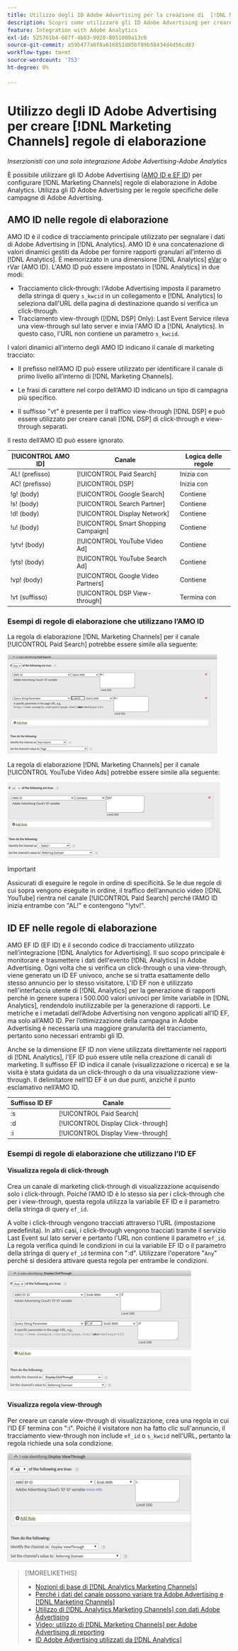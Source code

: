 ```yaml
---
title: Utilizzo degli ID Adobe Advertising per la creazione di  [!DNL Marketing Channels]  regole
description: Scopri come utilizzare gli ID Adobe Advertising per creare regole di elaborazione per  [!DNL Analytics Marketing Channels].
feature: Integration with Adobe Analytics
exl-id: 525761b4-607f-4b03-9020-8051009a13c6
source-git-commit: a59b477a6f8a616851d85bf89b58434d4d56cd83
workflow-type: tm+mt
source-wordcount: '753'
ht-degree: 0%

---
```


# Utilizzo degli ID Adobe Advertising per creare [!DNL Marketing Channels] regole di elaborazione

*Inserzionisti con una sola integrazione Adobe Advertising-Adobe Analytics*

È possibile utilizzare gli ID Adobe Advertising ([AMO ID e EF ID](../ids.md)) per configurare [!DNL Marketing Channels] regole di elaborazione in Adobe Analytics. Utilizza gli ID Adobe Advertising per le regole specifiche delle campagne di Adobe Advertising.

## AMO ID nelle regole di elaborazione

AMO ID è il codice di tracciamento principale utilizzato per segnalare i dati di Adobe Advertising in [!DNL Analytics]. AMO ID è una concatenazione di valori dinamici gestiti da Adobe per fornire rapporti granulari all’interno di [!DNL Analytics]. È memorizzato in una dimensione [!DNL Analytics] [eVar](https://experienceleague.adobe.com/docs/analytics/components/dimensions/evar.html) o rVar (AMO ID). L&#39;AMO ID può essere impostato in [!DNL Analytics] in due modi:

* Tracciamento click-through: l&#39;Adobe Advertising imposta il parametro della stringa di query `s_kwcid` in un collegamento e [!DNL Analytics] lo seleziona dall&#39;URL della pagina di destinazione quando si verifica un click-through.
* Tracciamento view-through ([!DNL DSP] Only): Last Event Service rileva una view-through sul lato server e invia l&#39;AMO ID a [!DNL Analytics]. In questo caso, l&#39;URL non contiene un parametro `s_kwcid`.

I valori dinamici all’interno degli AMO ID indicano il canale di marketing tracciato:

* Il prefisso nell’AMO ID può essere utilizzato per identificare il canale di primo livello all’interno di [!DNL Marketing Channels].

* Le frasi di carattere nel corpo dell’AMO ID indicano un tipo di campagna più specifico.

* Il suffisso &quot;vt&quot; è presente per il traffico view-through [!DNL DSP] e può essere utilizzato per creare canali [!DNL DSP] di click-through e view-through separati.

Il resto dell’AMO ID può essere ignorato.

| [!UICONTROL AMO ID] | Canale | Logica delle regole |
|--------|---------|--------------------|
| AL! (prefisso) | [!UICONTROL Paid Search] | Inizia con |
| AC! (prefisso) | [!UICONTROL DSP] | Inizia con |
| !g! (body) | [!UICONTROL Google Search] | Contiene |
| !s! (body) | [!UICONTROL Search Partner] | Contiene |
| !d! (body) | [!UICONTROL Display Network] | Contiene |
| !u! (body) | [!UICONTROL Smart Shopping Campaign] | Contiene |
| !ytv! (body) | [!UICONTROL YouTube Video Ad] | Contiene |
| !yts! (body) | [!UICONTROL YouTube Search Ad] | Contiene |
| !vp! (body) | [!UICONTROL Google Video Partners] | Contiene |
| !vt (suffisso) | [!UICONTROL DSP View-through] | Termina con |

### Esempi di regole di elaborazione che utilizzano l’AMO ID

La regola di elaborazione [!DNL Marketing Channels] per il canale [!UICONTROL Paid Search] potrebbe essere simile alla seguente:

![Esempio di regola [!UICONTROL Paid Search]](/help/integrations/assets/a4adc-mc-rule-paidsearch.png)

La regola di elaborazione [!DNL Marketing Channels] per il canale [!UICONTROL YouTube Video Ads] potrebbe essere simile alla seguente:

![Esempio di regola [!UICONTROL YouTube Video Ads]](/help/integrations/assets/a4adc-mc-rule-youtube-video.png)

>[!IMPORTANT]
>
> Assicurati di eseguire le regole in ordine di specificità. Se le due regole di cui sopra vengono eseguite in ordine, il traffico dell’annuncio video [!DNL YouTube] rientra nel canale [!UICONTROL Paid Search] perché l’AMO ID inizia entrambe con &quot;AL!&quot; e contengono &quot;!ytv!&quot;.

## ID EF nelle regole di elaborazione

AMO EF ID (EF ID) è il secondo codice di tracciamento utilizzato nell’integrazione [!DNL Analytics for Advertising]. Il suo scopo principale è monitorare e trasmettere i dati dell&#39;evento [!DNL Analytics] in Adobe Advertising. Ogni volta che si verifica un click-through o una view-through, viene generato un ID EF univoco, anche se si tratta esattamente dello stesso annuncio per lo stesso visitatore. L&#39;ID EF non è utilizzato nell&#39;interfaccia utente di [!DNL Analytics] per la generazione di rapporti perché in genere supera i 500.000 valori univoci per limite variabile in [!DNL Analytics], rendendolo inutilizzabile per la generazione di rapporti. Le metriche e i metadati dell’Adobe Advertising non vengono applicati all’ID EF, ma solo all’AMO ID. Per l’ottimizzazione della campagna in Adobe Advertising è necessaria una maggiore granularità del tracciamento, pertanto sono necessari entrambi gli ID.

Anche se la dimensione EF ID non viene utilizzata direttamente nei rapporti di [!DNL Analytics], l&#39;EF ID può essere utile nella creazione di canali di marketing. Il suffisso EF ID indica il canale (visualizzazione o ricerca) e se la visita è stata guidata da un click-through o da una visualizzazione view-through. Il delimitatore nell’ID EF è un due punti, anziché il punto esclamativo nell’AMO ID.

| Suffisso ID EF | Canale |
|-------|---------|
| :s | [!UICONTROL Paid Search] |
| :d | [!UICONTROL Display Click-through] |
| :i | [!UICONTROL Display View-through] |

### Esempi di regole di elaborazione che utilizzano l’ID EF

#### Visualizza regola di click-through

Crea un canale di marketing click-through di visualizzazione acquisendo solo i click-through. Poiché l’AMO ID è lo stesso sia per i click-through che per i view-through, questa regola utilizza la variabile EF ID e il parametro della stringa di query `ef_id`.

A volte i click-through vengono tracciati attraverso l’URL (impostazione predefinita). In altri casi, i click-through vengono tracciati tramite il servizio Last Event sul lato server e pertanto l&#39;URL non contiene il parametro `ef_id`. La regola verifica quindi le condizioni in cui la variabile EF ID o il parametro della stringa di query `ef_id` termina con &quot;:d&quot;. Utilizzare l&#39;operatore &quot;`Any`&quot; perché si desidera attivare questa regola per entrambe le condizioni.

![Esempio di regola di click-through di visualizzazione](/help/integrations/assets/a4adc-mc-rule-display-ct.png)

#### Visualizza regola view-through

Per creare un canale view-through di visualizzazione, crea una regola in cui l’ID EF termina con &quot;:i&quot;. Poiché il visitatore non ha fatto clic sull&#39;annuncio, il tracciamento view-through non include `ef_id` o `s_kwcid` nell&#39;URL, pertanto la regola richiede una sola condizione.

![Esempio di regola di visualizzazione view-through](/help/integrations/assets/a4adc-mc-rule-display-vt.png)

>[!MORELIKETHIS]
>
>* [Nozioni di base di [!DNL Analytics Marketing Channels]](mc-overview.md)
>* [Perché i dati del canale possono variare tra Adobe Advertising e [!DNL Marketing Channels]](mc-data-variances.md)
>* [Utilizzo di [!DNL Analytics Marketing Channels] con dati Adobe Advertising](mc-ac-data.md)
>* [Video: utilizzo di [!DNL Marketing Channels] per Adobe Advertising di reporting](https://experienceleague.adobe.com/docs/advertising-learn/tutorials/analytics/analytics-reporting-a4adc.html)
>* [ID Adobe Advertising utilizzati da [!DNL Analytics]](/help/integrations/analytics/ids.md)
